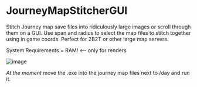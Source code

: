 # JourneyMapStitcherGUI

Stitch Journey map save files into ridiculously large images or scroll through them on a GUI. Use span and radius to select the map files to stitch together using in game coords. Perfect for 2B2T or other large map servers.

System Requirements = 
    RAM! <-- only for renders

![image](https://github.com/FBanna/JourneyMapStitcherGUI/assets/67026257/80f16ae3-e087-4b86-8fe4-5b258a1e31bd)

*At the moment*
move the .exe into the journey map files next to /day and run it.
